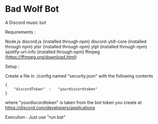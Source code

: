 # Bad Wolf Bot
A Discord music bot

Requirements : 

Node.js
discord.js (installed through npm)
discord-ytdl-core (installed through npm)
ytsr (installed through npm)
ytpl (installed through npm)
spotify-url-info (installed through npm)
ffmpeg (https://ffmpeg.org/download.html)

Setup : 

Create a file in ./config named "security.json" with the following contents
``` 
{
	"discordToken"	:	"yourdiscordtoken"
}
```
where "yourdiscordtoken" is taken from the bot token you create at https://discord.com/developers/applications

Execution :
Just use "run.bat"
